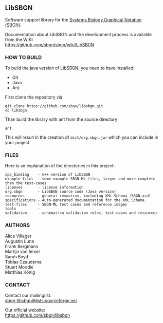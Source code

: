 ## LibSBGN

Software support library for the [Systems Biology Graphical Notation (SBGN)](http://www.sbgn.org).

Documentation about LibSBGN and the development process is available from the WIKI  
https://github.com/sbgn/sbgn/wiki/LibSBGN

### HOW TO BUILD

To build the java version of LibSBGN, you need to have installed:

* Git
* Java
* Ant

First clone the repository via
```
git clone https://github.com/sbgn/libsbgn.git
cd libsbgn
```

Than build the library with ant from the source directory
```
ant
```
This will result in the creation of `dist/org.sbgn.jar` which you can include in your project.

### FILES

Here is an explanation of the directories in this project:


    cpp_binding    - C++ version of LibSBGN  
    example-files  - some example SBGN-ML files, larger and more complete than the test-cases  
    licenses       - license information  
    org.sbgn       - LibSBGN source code (Java version)  
    resources      - general resources, including XML Schema (SBGN.xsd)  
    specifications - Auto-generated documentation for the XML Schema  
	test-files     - SBGN-ML test cases and reference images  
    tools		   - 
    validation     - schematron validation rules, test-cases and resources  
    

### AUTHORS

Alice Villeger  
Augustin Luna  
Frank Bergmann  
Martijn van Iersel  
Sarah Boyd  
Tobias Czauderna  
Stuart Moodie  
Matthias König  

### CONTACT

Contact our mailinglist:  
sbgn-libsbgn@lists.sourceforge.net

Our official website:  
https://github.com/sbgn/libsbgn
